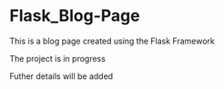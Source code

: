 # Flask_Blog-Page
This is a blog page created using the Flask Framework

The project is in progress

Futher details will be added
